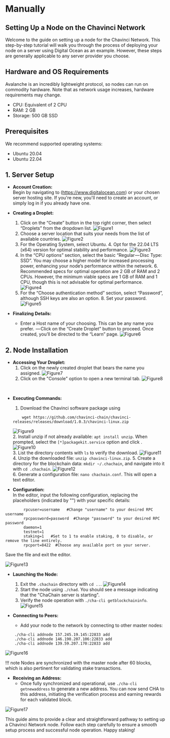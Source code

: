 # Manually

## __Setting Up a Node on the Chavinci Network__

Welcome to the guide on setting up a node for the Chavinci Network. This step-by-step tutorial will walk you through the process of deploying your node on a server using Digital Ocean as an example. However, these steps are generally applicable to any server provider you choose.

## __Hardware and OS Requirements__
Avalanche is an incredibly lightweight protocol, so nodes can run on commodity hardware. Note that as network usage increases, hardware requirements may change.

* CPU: Equivalent of 2 CPU
* RAM: 2 GB
* Storage: 500 GB SSD

## __Prerequisites__
We recommend supported operating systems:

* Ubuntu 20.04
* Ubuntu 22.04

## __1. Server Setup__

- __Account Creation:__ <br/>
    Begin by navigating to (https://www.digitalocean.com) or your chosen server hosting site. If you're new, you'll need to create an account, or simply log in if you already have one.

- __Creating a Droplet:__ <br/>
    1. Click on the “Create” button in the top right corner, then select “Droplets” from the dropdown list.
    ![Figure1](../../assets/images/node/node-1.jpeg)<br/>
    2. Choose a server location that suits your needs from the list of available countries.
    ![Figure2](../../assets/images/node/node-2.jpeg)<br/>
    3. For the Operating System, select Ubuntu. 4. Opt for the 22.04 LTS (x64) version for optimal stability and performance. 
    ![Figure3](../../assets/images/node/node-3.jpeg)<br/>
    5. In the “CPU options” section, select the basic “Regular — Disc Type: SSD”. You may choose a higher model for increased processing power, enhancing your node’s performance within the network. 6. Recommended specs for optimal operation are 2 GB of RAM and 2 CPUs. However, the minimum viable specs are 1 GB of RAM and 1 CPU, though this is not advisable for optimal performance.
    ![Figure4](../../assets/images/node/node-4.jpeg)<br/>
    7. For the “Choose authentication method” section, select “Password”, although SSH keys are also an option. 8. Set your password.
    ![Figure5](../../assets/images/node/node-5.jpeg)<br/>
  

- __Finalizing Details:__ <br/>
    - Enter a Host name of your choosing. This can be any name you prefer.  — Click on the “Create Droplet” button to proceed. Once created, you’ll be directed to the “Learn” page.
    ![Figure6](../../assets/images/node/node-6.jpeg)<br/>

## __2. Node Installation__

- __Accessing Your Droplet:__ <br/>
    1. Click on the newly created droplet that bears the name you assigned.
    ![Figure7](../../assets/images/node/node-7.jpeg)<br/>
    2. Click on the "Console" option to open a new terminal tab.
    ![Figure8](../../assets/images/node/node-8.jpeg)<br/>
<br/>

- __Executing Commands:__ <br/>
    1. Download the Chavinci software package using <br/>
    ```
        wget https://github.com/chavinci-chain/chavinci-releases/releases/download/1.0.3/chavinci-linux.zip
    ```
    ![Figure9](../../assets/images/node/node-9.jpeg)<br/>
    2. Install unzip if not already available: `apt install unzip`. When prompted, select the `[*]packagekit.service` option and click <ok>.
    ![Figure10](../../assets/images/node/node-10.jpeg)<br/>
    3. List the directory contents with `ls` to verify the download.
    ![Figure11](../../assets/images/node/node-11.jpeg)<br/>
    4. Unzip the downloaded file: `unzip chavinci-linux.zip`.
    5. Create a directory for the blockchain data: `mkdir ~/.chachain`, and navigate into it with `cd .chachain`.
    ![Figure12](../../assets/images/node/node-12.jpeg)<br/>
    6. Generate a configuration file: `nano chachain.conf`. This will open a text editor.


- __Configuration:__  <br/> 
  In the editor, input the following configuration, replacing the placeholders (indicated by "") with your specific details:

```
        rpcuser=username   #Change "username" to your desired RPC username
        rpcpassword=password  #Change "password" to your desired RPC password
        daemon=1
        testnet=1
        staking=1   #Set to 1 to enable staking, 0 to disable, or remove the line entirely.
        rpcport=8422  #Choose any available port on your server.
```
Save the file and exit the editor.

![Figure13](../../assets/images/node/node-13.jpeg)<br/>

- __Launching the Node:__
    1. Exit the `.chachain` directory with `cd ..`.
    ![Figure14](../../assets/images/node/node-14.jpeg)<br/>
    2. Start the node using `./chad`. You should see a message indicating that the "ChaChain server is starting".
    3. Verify the node operation with `./cha-cli getblockchaininfo`.
    ![Figure15](../../assets/images/node/node-15.jpeg)<br/>


- __Connecting to Peers:__
    - Add your node to the network by connecting to other master nodes:

```
    ./cha-cli addnode 157.245.19.145:22833 add
    ./cha-cli addnode 146.190.207.106:22833 add
    ./cha-cli addnode 139.59.207.170:22833 add
```
![Figure16](../../assets/images/node/node-16.jpeg)<br/>

!!! note
    Nodes are synchronized with the master node after 60 blocks, which is also pertinent for validating stake transactions.

- __Receiving an Address:__
    - Once fully synchronized and operational, use `./cha-cli getnewaddress` to generate a new address. You can now send CHA to this address, initiating the verification process and earning rewards for each validated block.

![Figure17](../../assets/images/node/node-17.jpeg)<br/>



This guide aims to provide a clear and straightforward pathway to setting up a Chavinci Network node. Follow each step carefully to ensure a smooth setup process and successful node operation. Happy staking!
